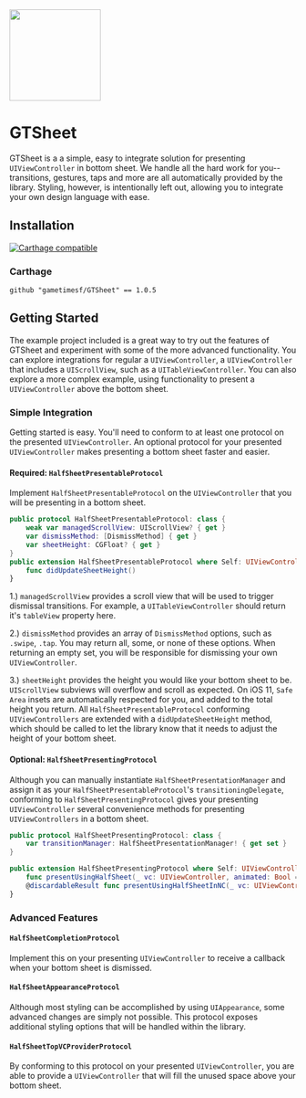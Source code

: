 <img src="https://github.com/gametimesf/GTSheet/blob/master/sample.png" width="160">

# GTSheet
GTSheet is a a simple, easy to integrate solution for presenting `UIViewController` in bottom sheet. We handle all the hard work for you-- transitions, gestures, taps and more are all automatically provided by the library. Styling, however, is intentionally left out, allowing you to integrate your own design language with ease.

## Installation

[![Carthage compatible](https://img.shields.io/badge/Carthage-compatible-4BC51D.svg?style=flat)](https://github.com/Carthage/Carthage)

### Carthage

    github "gametimesf/GTSheet" == 1.0.5

## Getting Started

The example project included is a great way to try out the features of GTSheet and experiment with some of the more advanced functionality. You can explore integrations for regular a `UIViewController`, a `UIViewController` that includes a `UIScrollView`, such as a `UITableViewController`. You can also explore a more complex example, using functionality to present a `UIViewController` above the bottom sheet.

### Simple Integration
Getting started is easy. You'll need to conform to at least one protocol on the presented `UIViewController`. An optional protocol for your presented `UIViewController` makes presenting a bottom sheet faster and easier.
#### Required: `HalfSheetPresentableProtocol`
Implement `HalfSheetPresentableProtocol` on the `UIViewController` that you will be presenting in a bottom sheet. 

```swift
public protocol HalfSheetPresentableProtocol: class {
    weak var managedScrollView: UIScrollView? { get }
    var dismissMethod: [DismissMethod] { get }
    var sheetHeight: CGFloat? { get }
}
public extension HalfSheetPresentableProtocol where Self: UIViewController {
    func didUpdateSheetHeight()
}
```

1.) `managedScrollView` provides a scroll view that will be used to trigger dismissal transitions. For example, a `UITableViewController` should return it's `tableView` property here.

2.) `dismissMethod` provides an array of `DismissMethod` options, such as `.swipe`, `.tap`. You may return all, some, or none of these options. When returning an empty set, you will be responsible for dismissing your own `UIViewController`.  

3.) `sheetHeight` provides the height you would like your bottom sheet to be. `UIScrollView` subviews will overflow and scroll as expected. On iOS 11, `Safe Area` insets are automatically respected for you, and added to the total height you return. All `HalfSheetPresentableProtocol` conforming `UIViewControllers` are extended with a `didUpdateSheetHeight` method, which should be called to let the library know that it needs to adjust the height of your bottom sheet.    

#### Optional: `HalfSheetPresentingProtocol`
Although you can manually instantiate `HalfSheetPresentationManager` and assign it as your `HalfSheetPresentableProtocol`'s `transitioningDelegate`, conforming to `HalfSheetPresentingProtocol` gives your presenting `UIViewController` several convenience methods for presenting `UIViewControllers` in a bottom sheet.

```swift
public protocol HalfSheetPresentingProtocol: class {
    var transitionManager: HalfSheetPresentationManager! { get set }
}

public extension HalfSheetPresentingProtocol where Self: UIViewController {
    func presentUsingHalfSheet(_ vc: UIViewController, animated: Bool = true)
    @discardableResult func presentUsingHalfSheetInNC(_ vc: UIViewController, animated: Bool = true) -> UINavigationController
}

```

### Advanced Features
#### `HalfSheetCompletionProtocol`
Implement this on your presenting `UIViewController` to receive a callback when your bottom sheet is dismissed.
#### `HalfSheetAppearanceProtocol`
Although most styling can be accomplished by using `UIAppearance`, some advanced changes are simply not possible. This protocol exposes additional styling options that will be handled within the library.
#### `HalfSheetTopVCProviderProtocol`
By conforming to this protocol on your presented `UIViewController`, you are able to provide a `UIViewController` that will fill the unused space above your bottom sheet.
